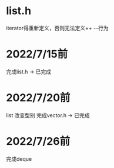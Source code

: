 # list.h
iterator得重新定义，否则无法定义++ --行为

# 2022/7/15前
完成list.h  ->  已完成
# 2022/7/20前
list 改变型别
完成vector.h  -> 已完成
# 2022/7/26前
完成deque